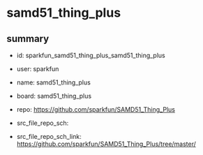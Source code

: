 # samd51_thing_plus
 
## summary 
* id: sparkfun_samd51_thing_plus_samd51_thing_plus
* user: sparkfun
* name: samd51_thing_plus
* board: samd51_thing_plus
* repo: https://github.com/sparkfun/SAMD51_Thing_Plus



* src_file_repo_sch: 
* src_file_repo_sch_link: https://github.com/sparkfun/SAMD51_Thing_Plus/tree/master/






